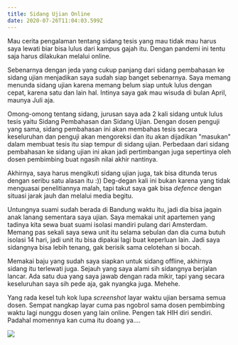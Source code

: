 ```yaml
---
title: Sidang Ujian Online
date: 2020-07-26T11:04:03.599Z
---
```

Mau cerita pengalaman tentang sidang tesis yang mau tidak mau harus saya lewati biar bisa lulus dari kampus gajah itu. Dengan pandemi ini tentu saja harus dilakukan melalui online. 



Sebenarnya dengan jeda yang cukup panjang dari sidang pembahasan ke sidang ujian menjadikan saya sudah siap banget sebenarnya. Saya memang menunda sidang ujian karena memang belum siap untuk lulus dengan cepat, karena satu dan lain hal. Intinya saya gak mau wisuda di bulan April, maunya Juli aja. 

Omong-omong tentang sidang, jurusan saya ada 2 kali sidang untuk lulus tesis yaitu Sidang Pembahasan dan Sidang Ujian. Dengan dosen penguji yang sama, sidang pembahasan ini akan membahas tesis secara keseluruhan dan penguji akan mengoreksi dan itu akan dijadikan "masukan" dalam membuat tesis itu siap tempur di sidang ujian. Perbedaan dari sidang pembahasan ke sidang ujian ini akan jadi pertimbangan juga sepertinya oleh dosen pembimbing buat ngasih nilai akhir nantinya.

Akhirnya, saya harus mengikuti sidang ujian juga, tak bisa ditunda terus dengan seribu satu alasan itu :)) Deg-degan kali ini bukan karena yang tidak menguasai penelitiannya malah, tapi takut saya gak bisa *defence* dengan situasi jarak jauh dan melalui media begitu.  

Untungnya suami sudah berada di Bandung waktu itu, jadi dia bisa jagain anak lanang sementara saya ujian. Saya memakai unit apartemen yang tadinya kita sewa buat suami isolasi mandiri pulang dari Amsterdam. Memang pas sekali saya sewa unit itu selama sebulan dan dia cuma butuh isolasi 14 hari, jadi unit itu bisa dipakai lagi buat keperluan lain. Jadi saya sidangnya bisa lebih tenang, gak berisik sama celotehan si bocah. 

Memakai baju yang sudah saya siapkan untuk sidang offline, akhirnya sidang itu terlewati juga. Sejauh yang saya alami sih sidangnya berjalan lancar. Ada satu dua yang saya jawab dengan rada mikir, tapi yang secara keseluruhan saya sih pede aja, gak nyangka juga. Mehehe. 

Yang rada kesel tuh kok lupa *screenshot* layar waktu ujian bersama semua dosen. Sempat nangkap layar cuma pas ngobrol sama dosen pembimbing waktu lagi nunggu dosen yang lain online. Pengen tak HIH diri sendiri. Padahal momennya kan cuma itu doang ya.... 

![](/img/uploads/screen-shot-2020-05-21-at-13.10.42.png)